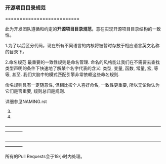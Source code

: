 ### 开源项目目录规范
==========================

此为开发团队遵循和约定的**开源项目目录规范**，意在实现开源项目目录结构的一致性。

1.为了以后区分代码，现在所有不同语言的内核将被暂时存放于相应语言英文名称的目录下。

2.命名规范
最重要的一致性规则是命名管理. 命名的风格能让我们在不需要去查找类型声明的条件下快速地了解某个名字代表的含义: 类型, 变量, 函数, 常量, 宏, 等等, 甚至. 我们大脑中的模式匹配引擎非常依赖这些命名规则.

命名规则具有一定随意性, 但相比按个人喜好命名, 一致性更重要, 所以无论你认为它们是否重要, 规则总归是规则.

详细参见NAMING.rst

3.

4.

————————————————————————————————————————

————————————————————————————————————————

所有的Pull Requests会于18小时内处理。

